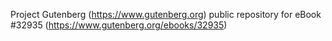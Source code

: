 Project Gutenberg (https://www.gutenberg.org) public repository for eBook #32935 (https://www.gutenberg.org/ebooks/32935)
